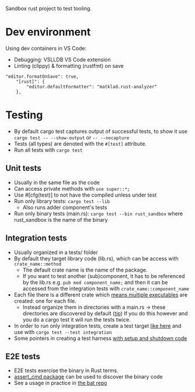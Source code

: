 Sandbox rust project to test tooling.

# Dev environment
Using dev containers in VS Code: 
- Debugging: VSLLDB VS Code extension
- Linting (clippy) & formatting (rustfmt) on save
```
"editor.formatOnSave": true, 
    "[rust]": { 
        "editor.defaultFormatter": "matklad.rust-analyzer"
    },
```        

# Testing
- By default cargo test captures output of successful tests, to show it use `cargo test --
--show-output` or `-- --nocapture`
- Tests (all types) are denoted with the `#[test]` attribute.
- Run all tests with `cargo test`

## Unit tests
- Usually in the same file as the code
- Can access private methods with `use super::*;`
- Use #[cfg(test)] to not have the compiled unless under test
- Run only library tests: `cargo test --lib`
  - Also runs adder component's tests
- Run only binary tests (main.rs): `cargo test --bin rust_sandbox` where rust_sandbox is the name of the binary

## Integration tests
- Usually organized in a tests/ folder
- By default they target library code (lib.rs), which can be access with `crate_name::method`
  - The default crate name is the name of the package.
  - If you want to test another (sub)component, it has to be referenced by the lib.rs e.g. `pub mod
    component_name;` and then it can be accessed from the integration tests with
    `crate_name::component_name`
- Each file there is a different crate which [means multiple executables](https://mozilla.github.io/application-services/book/design/test-faster.html#appendix-how-to-avoid-redundant-compiles-for-benchmarks-and-integration-tests) are created: one for each file.
  - Instead organize them in directories with a main.rs -> these directories are discovered by
    default
    ([tip](https://www.reddit.com/r/rust/comments/gq9rmq/comment/frsxbx3/?utm_source=share&utm_medium=web2x&context=3))
    If you do this however and you do a cargo test it will run the tests twice.
- In order to run only integration tests, create a test target [like
  here](https://joshleeb.com/blog/rust-integration-tests/) and use with `cargo test --test integration` 
- Some pointers in creating a test harness [with setup and shutdown
  code](https://tjtelan.com/blog/rust-custom-test-harness/)

## E2E tests
- E2E tests exercise the binary in Rust terms.
- [assert_cmd package](https://crates.io/crates/assert_cmd) can be used to discover the binary code
- See a usage in practice in [the bat
  repo](https://github.com/sharkdp/bat/blob/master/tests/integration_tests.rs)

  
